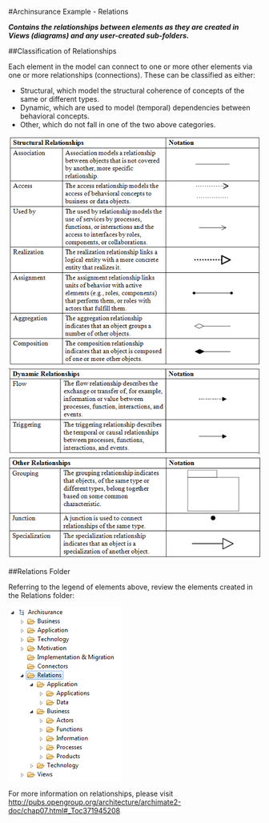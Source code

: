 #Archinsurance Example - Relations

***Contains the relationships between elements as they are created in Views (diagrams) and any user-created sub-folders.***


##Classification of Relationships

Each element in the model can connect to one or more other elements via one or more relationships (connections).  These can be classified as either:

- Structural, which model the structural coherence of concepts of the same or different types.
- Dynamic, which are used to model (temporal) dependencies between behavioral concepts.
- Other, which do not fall in one of the two above categories.

![Structural Relationships](img/18a.png)
![Dynamic Relationships](img/18b.png)
![Other Relationships](img/18c.png)


##Relations Folder

Referring to the legend of elements above, review the elements created in the Relations folder:

![Archinsurance Example - Relations Folder](img/18.png)

For more information on relationships, please visit <http://pubs.opengroup.org/architecture/archimate2-doc/chap07.html#_Toc371945208>

